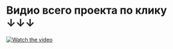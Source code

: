 <h1>Видио всего проекта по клику ↓↓↓</h1>

[![Watch the video](https://i.postimg.cc/T1C7yMwb/50.png)](https://www.veed.io/view/1a968314-a2dd-4e72-b79b-71351948bafd?panel=share)
